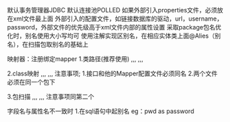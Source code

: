 默认事务管理器JDBC  默认连接池POLLED
如果外部引入properties文件，必须放在xml文件最上面
外部引入的配置文件，如链接数据库的驱动，url，username，password，外部文件的优先级高于xml文件内部的属性设置
采取package包名优化时，别名使用大小写均可
使用注解实现区别名，在相应实体类上面@Alies（别名），在扫描包取别名的基础上


映射器：注册绑定mapper
1.类路径(推荐使用)
,,,
    <mappers>
        <mapper resource="com/lzz/Dao/UserMapper.xml"/>
    </mappers>
,,,

2.class映射
,,,
    <mappers>
      <mapper class="org.mybatis.builder.AuthorMapper"/>
      <mapper class="org.mybatis.builder.BlogMapper"/>
      <mapper class="org.mybatis.builder.PostMapper"/>
    </mappers>
,,,
注意事项;
1.接口和他的Mapper配置文件必须同名
2.两个文件必须在同一个包下

3.包扫描
,,,
    <mappers>
      <package name="org.mybatis.builder"/>
    </mappers>
,,,
注意事项同第二个

字段名与属性名不一致时
1.在sql语句中起别名 eg：pwd as password
















